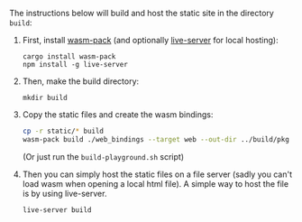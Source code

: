The instructions below will build and host the static site in the directory `build`:

1. First, install [wasm-pack](https://rustwasm.github.io/wasm-pack/) (and
   optionally [live-server](https://www.npmjs.com/package/live-server) for local hosting):
    ```shell
    cargo install wasm-pack
    npm install -g live-server
    ```

2. Then, make the build directory:
    ```shell
    mkdir build
    ```

3. Copy the static files and create the wasm bindings:
    ```sh
    cp -r static/* build
    wasm-pack build ./web_bindings --target web --out-dir ../build/pkg
    ```
   (Or just run the `build-playground.sh` script)

4. Then you can simply host the static files on a file server (sadly you can't load wasm when opening a local html
   file). A simple way to host the file is by using live-server.
    ```sh
    live-server build
    ```
